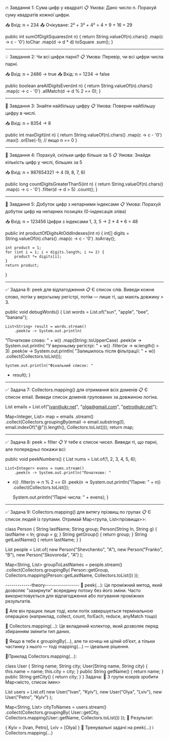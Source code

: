🔥 Завдання 1: Сума цифр у квадраті
📋 Умова:
Дано число n. Порахуй суму квадратів кожної цифри.

📥 Вхід: n = 234
📤 Очікуване: 2² + 3² + 4² = 4 + 9 + 16 = 29

public int sumOfDigitSquares(int n) {
return String.valueOf(n).chars()
.map(c -> c - '0') toChar
.map(d -> d * d) toSquare
.sum();
}

------------------------------------------

💡 Завдання 2: Чи всі цифри парні?
📋 Умова:
Перевір, чи всі цифри числа парні.

📥 Вхід: n = 2486 → true
📥 Вхід: n = 1234 → false

public boolean areAllDigitsEven(int n) {
return String.valueOf(n).chars()
.map(c -> c - '0')
.allMatch(d -> d % 2 == 0);
}

-----------------------------------------

🌟 Завдання 3: Знайти найбільшу цифру
📋 Умова:
Поверни найбільшу цифру в числі.

📥 Вхід: n = 8354 → 8

public int maxDigit(int n) {
return String.valueOf(n).chars()
.map(c -> c - '0')
.max()
.orElse(-1); // якщо n == 0
}

-----------------------------------------------

🧪 Завдання 4: Порахуй, скільки цифр більше за 5
📋 Умова:
Знайди кількість цифр у числі, більших за 5

📥 Вхід: n = 987654321 → 4 (9, 8, 7, 6)

public long countDigitsGreaterThan5(int n) {
return String.valueOf(n).chars()
.map(c -> c - '0')
.filter(d -> d > 5)
.count();
}

------------------------------------------------

🔮 Завдання 5: Добуток цифр з непарними індексами
📋 Умова:
Порахуй добуток цифр на непарних 
позиціях (0-індексація зліва)

📥 Вхід: n = 123456
Цифри з індексами 1, 3, 5 → 2 * 4 * 6 = 48

public int productOfDigitsAtOddIndexes(int n) {
int[] digits = String.valueOf(n).chars()
.map(c -> c - '0')
.toArray();

    int product = 1;
    for (int i = 1; i < digits.length; i += 2) {
        product *= digits[i];
    }
    return product;
}

-----------------------------------------------

✅ Задача 6: peek для відлагодження
📋 Є список слів. Виведи кожне слово, 
потім у верхгьому регістрі, потім — лише ті, 
що мають довжину > 3.

public void debugWords() {
List<String> words = List.of("sun", "apple",
"bee", "banana");

    List<String> result = words.stream()
        .peek(w -> System.out.println(
"Початкове слово: " + w))
        .map(String::toUpperCase)
        .peek(w -> System.out.println(
"У верхньому регістрі: " + w))
        .filter(w -> w.length() > 3)
        .peek(w -> System.out.println(
"Залишилось після фільтрації: " + w))
        .collect(Collectors.toList());

    System.out.println("Фінальний список: "
+ result);
}

--------------------------------------------

✅ Задача 7: Collectors.mapping() для 
отримання всіх доменів
📋 Є список email. Виведи список доменів 
групованих за довжиною логіна.

List<String> emails = List.of("ivan@ukr.net",
"olga@gmail.com", "petro@ukr.net");

Map<Integer, List<String>> map = emails
.stream()
.collect(Collectors.groupingBy(email -> email.substring(0, email.indexOf("@")).length(),
Collectors.toList()));
return map;

-----------------------------------------------

✅ Задача 8: peek + filter
📋 У тебе є список чисел. Виведи ті, що парні, 
але попередньо покажи всі:

public void peekNumbers() {
List<Integer> nums = List.of(1, 2, 3, 4, 5, 6);

    List<Integer> evens = nums.stream()
        .peek(n -> System.out.println("Початкове: "
+ n))
        .filter(n -> n % 2 == 0)
        .peek(n -> System.out.println("Парне: " + n))
        .collect(Collectors.toList());

    System.out.println("Парні числа: " + evens);
}

--------------------------------------------------

✅ Задача 9: Collectors.mapping()
для витягу прізвищ по групах
📋 Є список людей із групами. Отримай Map<група,
List<прізвища>>:

class Person {
String lastName;
String group;
Person(String ln, String g) {
lastName = ln;
group = g;
}
String getGroup() { return group; }
String getLastName() { return lastName; }
}

List<Person> people = List.of(
new Person("Shevchenko", "A"),
new Person("Franko", "B"),
new Person("Skovoroda", "A")
);

Map<String, List<String>> groupToLastNames = 
people.stream()
.collect(Collectors.groupingBy(
Person::getGroup,
Collectors.mapping(Person::getLastName,
Collectors.toList())
));

-------------theory-----------------
🔎 peek(...):
Це проміжний метод, який дозволяє "зазирнути" 
всередину потоку без його зміни. 
Часто використовується для відлагодження 
або логування проміжних результатів.

🧠 Але він працює лише тоді, коли потік 
завершується термінальною операцією 
(наприклад, collect, count, 
forEach, reduce, anyMatch тощо)

🔎 Collectors.mapping(...):
Це вкладений колектор, який дозволяє 
перед збиранням змінити тип даних.

💬 Якщо в тебе є groupingBy(...), 
але ти хочеш не цілий об’єкт, 
а тільки частинку з нього — 
тоді mapping(...) — ідеальне рішення.

🔹Приклад Collectors.mapping(...):

class User {
String name;
String city;
User(String name, String city) {
this.name = name;
this.city = city;
}
public String getName() { return name; }
public String getCity() { return city; }
}
Задача:
🔸 З групи юзерів зробити Map<місто, список імен>

List<User> users = List.of(
new User("Ivan", "Kyiv"),
new User("Olya", "Lviv"),
new User("Petro", "Kyiv")
);

Map<String, List<String>> cityToNames = 
users.stream()
.collect(Collectors.groupingBy(
User::getCity,
Collectors.mapping(User::getName, 
Collectors.toList())
));
🎯 Результат:

{
Kyiv = [Ivan, Petro],
Lviv = [Olya]
}
🧪 Тренувальні задачі на peek(...) і 
Collectors.mapping(...)
